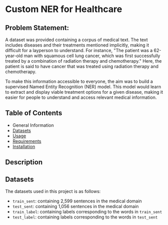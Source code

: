 # Custom NER for Healthcare

## Problem Statement:
A dataset was provided containing a corpus of medical text. The text includes diseases and their treatments mentioned implicitly, making it difficult for a layperson to understand. For instance, "The patient was a 62-year-old man with squamous cell lung cancer, which was first successfully treated by a combination of radiation therapy and chemotherapy." Here, the patient is said to have cancer that was treated using radiation therapy and chemotherapy.

To make this information accessible to everyone, the aim was to build a supervised Named Entity Recognition (NER) model. This model would learn to extract and display viable treatment options for a given disease, making it easier for people to understand and access relevant medical information.

## Table of Contents
- General Information
- [Datasets](#datasets)
- [Usage](#usage)
- [Requirements](#requirements)
- [Installation](#installation)

## Description



## Datasets

The datasets used in this project is as follows:

- `train_sent`: containing 2,599 sentences in the medical domain
- `test_sent`: containing 1,056 sentences in the medical domain
- `train_label`: containing labels corresponding to the words in `train_sent`
- `test_label`: containing labels corresponding to the words in `test_sent`



